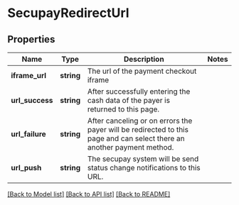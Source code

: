 # SecupayRedirectUrl

## Properties
Name | Type | Description | Notes
------------ | ------------- | ------------- | -------------
**iframe_url** | **string** | The url of the payment checkout iframe | 
**url_success** | **string** | After successfully entering the cash data of the payer is returned to this page. | 
**url_failure** | **string** | After canceling or on errors the payer will be redirected to this page and can select there an another payment method. | 
**url_push** | **string** | The secupay system will be send status change notifications to this URL. | 

[[Back to Model list]](../README.md#documentation-for-models) [[Back to API list]](../README.md#documentation-for-api-endpoints) [[Back to README]](../README.md)


